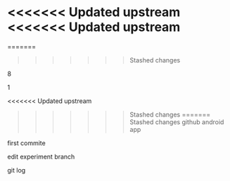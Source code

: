 <<<<<<< Updated upstream
<<<<<<< Updated upstream
=======
=======
>>>>>>> Stashed changes

8

1

<<<<<<< Updated upstream
>>>>>>> Stashed changes
=======
>>>>>>> Stashed changes
github android app

first commite

edit experiment branch

git log
